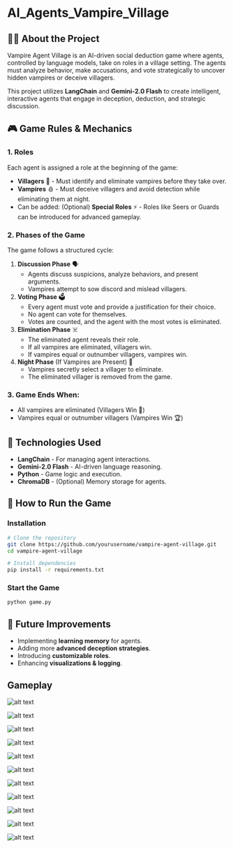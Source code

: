# AI_Agents_Vampire_Village

## 🧛‍♂️ About the Project
Vampire Agent Village is an AI-driven social deduction game where agents, controlled by language models, take on roles in a village setting. The agents must analyze behavior, make accusations, and vote strategically to uncover hidden vampires or deceive villagers.

This project utilizes **LangChain** and **Gemini-2.0 Flash** to create intelligent, interactive agents that engage in deception, deduction, and strategic discussion.

## 🎮 Game Rules & Mechanics
### 1. **Roles**
Each agent is assigned a role at the beginning of the game:
- **Villagers** 👥 - Must identify and eliminate vampires before they take over.
- **Vampires** 🩸 - Must deceive villagers and avoid detection while eliminating them at night.
- Can be added: (Optional) **Special Roles** ⚡ - Roles like Seers or Guards can be introduced for advanced gameplay.

### 2. **Phases of the Game**
The game follows a structured cycle:
1. **Discussion Phase** 🗣️
   - Agents discuss suspicions, analyze behaviors, and present arguments.
   - Vampires attempt to sow discord and mislead villagers.
2. **Voting Phase** 🗳️
   - Every agent must vote and provide a justification for their choice.
   - No agent can vote for themselves.
   - Votes are counted, and the agent with the most votes is eliminated.
3. **Elimination Phase** ☠️
   - The eliminated agent reveals their role.
   - If all vampires are eliminated, villagers win.
   - If vampires equal or outnumber villagers, vampires win.
4. **Night Phase** (If Vampires are Present) 🌙
   - Vampires secretly select a villager to eliminate.
   - The eliminated villager is removed from the game.

### 3. **Game Ends When:**
- All vampires are eliminated (Villagers Win 🎉)
- Vampires equal or outnumber villagers (Vampires Win 🏆)

## 🔧 Technologies Used
- **LangChain** - For managing agent interactions.
- **Gemini-2.0 Flash** - AI-driven language reasoning.
- **Python** - Game logic and execution.
- **ChromaDB** - (Optional) Memory storage for agents.

## 🚀 How to Run the Game
### **Installation**
```bash
# Clone the repository
git clone https://github.com/yourusername/vampire-agent-village.git
cd vampire-agent-village

# Install dependencies
pip install -r requirements.txt
```
### **Start the Game**
```bash
python game.py
```

## 📌 Future Improvements
- Implementing **learning memory** for agents.
- Adding more **advanced deception strategies**.
- Introducing **customizable roles**.
- Enhancing **visualizations & logging**.


## Gameplay

![alt text](imgs/image.png)

![alt text](imgs/image-1.png)

![alt text](imgs/image-2.png)

![alt text](imgs/image-3.png)

![alt text](imgs/image-4.png)

![alt text](imgs/image-5.png)

![alt text](imgs/image-6.png)

![alt text](imgs/image-7.png)

![alt text](imgs/image-8.png)

![alt text](imgs/image-9.png)

![alt text](imgs/image-10.png)
